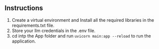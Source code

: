 ## Instructions

1. Create a virtual environment and Install all the required libraries in the requirements.txt file.
2. Store your llm credentials in the .env file.
3. cd intp the App folder and run ```uvicorn main:app --reload``` to run the application.
